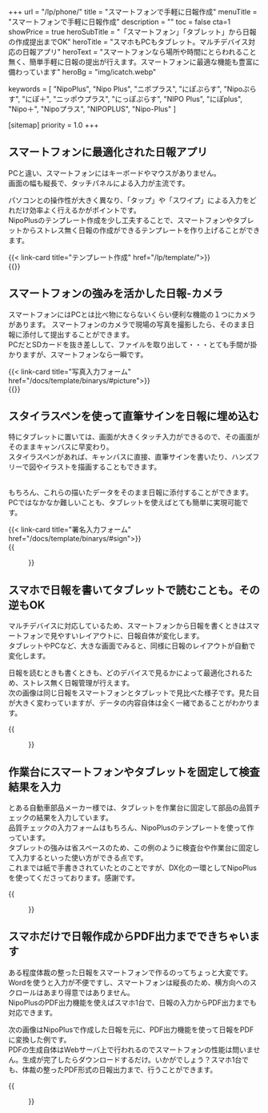 +++
url = "/lp/phone/"
title = "スマートフォンで手軽に日報作成"
menuTitle = "スマートフォンで手軽に日報作成"
description = ""
toc = false
cta=1
showPrice = true
heroSubTitle  = "「スマートフォン」「タブレット」から日報の作成提出までOK"
heroTitle = "スマホもPCもタブレット。マルチデバイス対応の日報アプリ"
heroText = "スマートフォンなら場所や時間にとらわれること無く、簡単手軽に日報の提出が行えます。スマートフォンに最適な機能も豊富に備わっています"
heroBg = "img/icatch.webp"

keywords = [
  "NipoPlus",
  "Nipo Plus",
  "ニポプラス",
  "にぽぷらす",
  "Nipoぷらす",
  "にぽ＋",
  "ニッポウプラス",
  "にっぽぷらす",
  "NIPO Plus",
  "にぽplus",
  "Nipo＋",
  "Nipoプラス",
  "NIPOPLUS",
  "Nipo-Plus"
]

[sitemap]
  priority = 1.0
+++

<!-- ▼ 概要 -->
<div class="container my-5" id="dx_equip_inspection">
<div class="row rounded-3 border shadow-lg">
<h2 class="display-4 fw-bold text-body-emphasis lh-1 pt-4">スマートフォンに最適化された日報アプリ</h2>

<div class="col-lg-7">
<p class="lead">

PCと違い、スマートフォンにはキーボードやマウスがありません。<br>
画面の幅も縦長で、タッチパネルによる入力が主流です。<br>

パソコンとの操作性が大きく異なり、「タップ」や「スワイプ」による入力をどれだけ効率よく行えるかがポイントです。<br>
NipoPlusのテンプレート作成を少し工夫することで、スマートフォンやタブレットからストレス無く日報の作成ができるテンプレートを作り上げることができます。<br>

</p>
{{< link-card title="テンプレート作成"  href="/lp/template/">}}
</div>
<div class="col-lg-9">
{{<icatch filename="img/touch" msg="タップやスワイプと相性抜群"  alice="here">}}

</div>
</div>
</div>
<!-- ▲ 概要 -->

<!-- ▼ 写真機能 -->
<div class="container my-5" id="photo_report">
<div class="row rounded-3 border shadow-lg">
<h2 class="display-4 fw-bold text-body-emphasis lh-1 pt-4">スマートフォンの強みを活かした日報-カメラ</h2>

<div class="col-lg-7">
<p class="lead">

スマートフォンにはPCとは比べ物にならないくらい便利な機能の１つにカメラがあります。
スマートフォンのカメラで現場の写真を撮影したら、そのまま日報に添付して提出することができます。<br>
PCだとSDカードを抜き差しして、ファイルを取り出して・・・とても手間が掛かりますが、スマートフォンなら一瞬です。
<br>

</p>
{{< link-card title="写真入力フォーム"  href="/docs/template/binarys/#picture">}}
</div>
<div class="col-lg-9">
{{<icatch filename="img/sample20"  msg="手軽に撮って手軽に添付♫"  alice="phone">}}

</div>
</div>
</div>
<!-- ▲ 写真機能 -->

<!-- ▼ 署名 -->
<div class="container my-5" id="signeture">
<div class="row rounded-3 border shadow-lg">
<h2 class="display-4 fw-bold text-body-emphasis lh-1 pt-4">スタイラスペンを使って直筆サインを日報に埋め込む</h2>

<div class="col-lg-7">
<p class="lead">

特にタブレットに置いては、画面が大きくタッチ入力ができるので、その画面がそのままキャンバスに早変わり。<br>
スタイラスペンがあれば、キャンバスに直接、直筆サインを書いたり、ハンズフリーで図やイラストを描画することもできます。

<br>
もちろん、これらの描いたデータをそのまま日報に添付することができます。PCではなかなか難しいことも、タブレットを使えばとても簡単に実現可能です。

</p>
{{< link-card title="署名入力フォーム"  href="/docs/template/binarys/#sign">}}
</div>
<div class="col-lg-9">
{{<figure src="img/pen2.webp"  alt="署名が終わりレポート画面に戻ると署名が埋め込まれています" caption="署名が終わりレポート画面に戻ると署名が埋め込まれています" >}}

</div>
</div>
</div>
<!-- ▲ 署名 -->

<!-- ▼ タブレットとスマホ比較（幅がこれは違うので注意！） -->
<div class="container my-5" id="differ">
<div class="row rounded-3 border shadow-lg">
<h2 class="display-4 fw-bold text-body-emphasis lh-1 pt-4">スマホで日報を書いてタブレットで読むことも。その逆もOK</h2>

<div class="col-lg-16">
<p class="lead">

マルチデバイスに対応しているため、スマートフォンから日報を書くときはスマートフォンで見やすいレイアウトに、日報自体が変化します。<br>
タブレットやPCなど、大きな画面でみると、同様に日報のレイアウトが自動で変化します。<br>

日報を読むときも書くときも、どのデバイスで見るかによって最適化されるため、ストレス無く日報管理が行えます。<br>
次の画像は同じ日報をスマートフォンとタブレットで見比べた様子です。見た目が大きく変わっていますが、データの内容自体は全く一緒であることがわかります。

</p>
</div>
<div class="col-lg-16">
{{<figure src="img/tablet-phone.png"  alt="" caption="" >}}

</div>
</div>
</div>
<!-- ▲ タブレットとスマホ比較（幅がこれは違うので注意！） -->

<!-- ▼ 作業台固定 -->
<div class="container my-5" id="fixed_tablet">
<div class="row rounded-3 border shadow-lg">
<h2 class="display-4 fw-bold text-body-emphasis lh-1 pt-4">作業台にスマートフォンやタブレットを固定して検査結果を入力</h2>

<div class="col-lg-7">
<p class="lead">

とある自動車部品メーカー様では、タブレットを作業台に固定して部品の品質チェックの結果を入力しています。<br>
品質チェックの入力フォームはもちろん、NipoPlusのテンプレートを使って作っています。<br>
タブレットの強みは省スペースのため、この例のように検査台や作業台に固定して入力するといった使い方ができる点です。<br>
これまでは紙で手書きされていたとのことですが、DX化の一環としてNipoPlusを使ってくださっております。感謝です。

</p>
</div>
<div class="col-lg-9">
{{<figure src="img/factory-usage.webp"  alt="タブレット内の画像は一部ぼかしを入れています。自動車部品の製造後、品質チェックの工程でで実際にNipoPlusを使っている現場写真をご提供いただきました。" caption="タブレット内の画像は一部ぼかしを入れています。自動車部品の製造後、品質チェックの工程でで実際にNipoPlusを使っている現場写真をご提供いただきました。" >}}

</div>
</div>
</div>
<!-- ▲ 作業台固定 -->

<!-- ▼ スマホからPDF生成 -->
<div class="container my-5" id="make_pdf_report">
<div class="row rounded-3 border shadow-lg">
<h2 class="display-4 fw-bold text-body-emphasis lh-1 pt-4">スマホだけで日報作成からPDF出力までできちゃいます</h2>

<div class="col-lg-7">
<p class="lead">

ある程度体裁の整った日報をスマートフォンで作るのってちょっと大変です。Wordを使うと入力が不便ですし、スマートフォンは縦長のため、横方向へのスクロールはあまり得意ではありません。<br>
NipoPlusのPDF出力機能を使えばスマホ1台で、日報の入力からPDF出力までも対応できます。<br>

次の画像はNipoPlusで作成した日報を元に、PDF出力機能を使って日報をPDFに変換した例です。<br>
PDFの生成自体はWebサーバ上で行われるのでスマートフォンの性能は問いません。生成が完了したらダウンロードするだけ。いかがでしょう？スマホ1台でも、体裁の整ったPDF形式の日報出力まで、行うことができます。

</p>
</div>
<div class="col-lg-9">
{{<figure src="img/shuzen.webp"  alt="タブレット内の画像は一部ぼかしを入れています。自動車部品の製造後、品質チェックの工程でで実際にNipoPlusを使っている現場写真をご提供いただきました。" caption="タブレット内の画像は一部ぼかしを入れています。自動車部品の製造後、品質チェックの工程でで実際にNipoPlusを使っている現場写真をご提供いただきました。" >}}

</div>
</div>
</div>
<!-- ▲ スマホからPDF生成 -->
